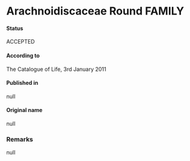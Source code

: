Arachnoidiscaceae Round FAMILY
=======

#### Status
ACCEPTED

#### According to
The Catalogue of Life, 3rd January 2011

#### Published in
null

#### Original name
null

### Remarks
null
